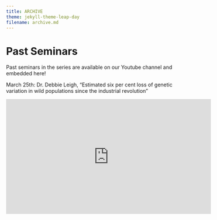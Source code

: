 ```yaml
---
title: ARCHIVE
theme: jekyll-theme-leap-day
filename: archive.md
---
```


# Past Seminars

Past seminars in the series are available on our Youtube channel and embedded here!

March 25th: Dr. Debbie Leigh, “Estimated six per cent loss of genetic variation in wild populations since the industrial revolution”

<iframe width="560" height="315" src="https://www.youtube.com/embed/IXrH_OvfJoQ" frameborder="0" allow="autoplay; encrypted-media" allowfullscreen></iframe>
